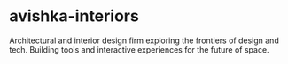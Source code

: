 # avishka-interiors
Architectural and interior design firm exploring the frontiers of design and tech. Building tools and interactive experiences for the future of space.
